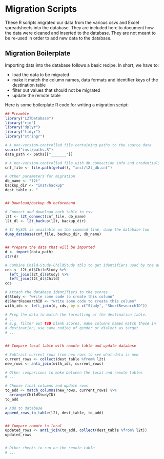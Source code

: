 Migration Scripts
=================

These R scripts migrated our data from the various csvs and Excel spreadsheets 
into the database. They are included here to document how the data were cleaned 
and inserted to the database. They are not meant to be re-used in order to add
new data to the database.


Migration Boilerplate
---------------------

Importing data into the database follows a basic recipe. In short, we have to: 

* load the data to be migrated
* make it match the column names, data formats and identifier keys of the 
  destination table 
* filter out values that should not be migrated 
* update the remote table

Here is some boilerplate R code for writing a migration script:

```r
## Preamble
library("L2TDatabase")
library("rio")
library("dplyr")
library("tidyr")
library("stringr")

# A non-version-controlled file containing paths to the source data
source("inst/paths.R")
data_path <- paths[["_______"]]

# A non-version-controlled file with db connection info and credentials
cnf_file <- file.path(getwd(), "inst/l2t_db.cnf")

# Other parameters for migration
db_name <- "l2t"
backup_dir <- "inst/backup"
dest_table <- "_________"


## Download/backup db beforehand

# Connect and download each table to csv
l2t <- l2t_connect(cnf_file, db_name)
l2t_dl <- l2t_backup(l2t, backup_dir)

# If MySQL is available on the command line, dump the database too
dump_database(cnf_file, backup_dir, db_name)


## Prepare the data that will be imported
d <- import(data_path)
str(d)

# Combine Child-Study-ChildStudy tbls to get identifiers used by the database
cds <- l2t_dl$ChildStudy %>%
  left_join(l2t_dl$Study) %>%
  left_join(l2t_dl$Child)
cds

# Attach the database identifiers to the scores
d$Study <- "write some code to create this column"
d$ShortResearchID <- "write some code to create this column"
with_ids <- left_join(d, cds, by = c("Study", "ShortResearchID"))

# Prep the data to match the formatting of the destination table.
# ...
# E.g. filter out TBD blank scores, make columns names match those in
# destination, use same coding of gender or dialect as target
# ...


## Compare local table with remote table and update database

# Subtract current rows from new rows to see what data is new
current_rows <- collect(dest_table %from% l2t)
new_rows <- anti_join(with_ids, current_rows)

# Other comparisons to make between the local and remote tables
# ...

# Choose final columns and update rows
to_add <- match_columns(new_rows, current_rows) %>%
  arrange(ChildStudyID)
to_add

# Add to database
append_rows_to_table(l2t, dest_table, to_add)


## Compare remote to local
updated_rows <- anti_join(to_add, collect(dest_table %from% l2t))
updated_rows


# Other checks to run on the remote table
# ...
```
